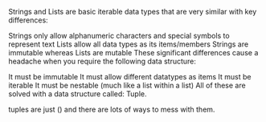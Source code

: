 Strings and Lists are basic iterable data types that are very similar with key differences:

Strings only allow alphanumeric characters and special symbols to represent text
Lists allow all data types as its items/members
Strings are immutable whereas Lists are mutable
These significant differences cause a headache when you require the following data structure:

It must be immutable
It must allow different datatypes as items
It must be iterable
It must be nestable (much like a list within a list)
All of these are solved with a data structure called: Tuple.

tuples are just () and there are lots of ways to mess with them.

